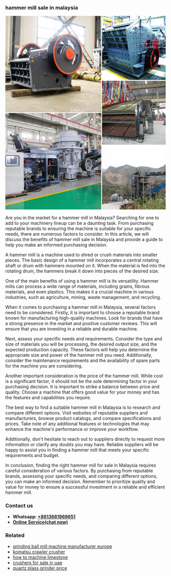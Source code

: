 <h3>hammer mill sale in malaysia</h3><img src='1706768267.jpg' alt=''><p>Are you in the market for a hammer mill in Malaysia? Searching for one to add to your machinery lineup can be a daunting task. From purchasing reputable brands to ensuring the machine is suitable for your specific needs, there are numerous factors to consider. In this article, we will discuss the benefits of hammer mill sale in Malaysia and provide a guide to help you make an informed purchasing decision.</p><p>A hammer mill is a machine used to shred or crush materials into smaller pieces. The basic design of a hammer mill incorporates a central rotating shaft or drum with hammers mounted on it. When the material is fed into the rotating drum, the hammers break it down into pieces of the desired size.</p><p>One of the main benefits of using a hammer mill is its versatility. Hammer mills can process a wide range of materials, including grains, fibrous materials, and even plastics. This makes it a crucial machine in various industries, such as agriculture, mining, waste management, and recycling.</p><p>When it comes to purchasing a hammer mill in Malaysia, several factors need to be considered. Firstly, it is important to choose a reputable brand known for manufacturing high-quality machines. Look for brands that have a strong presence in the market and positive customer reviews. This will ensure that you are investing in a reliable and durable machine.</p><p>Next, assess your specific needs and requirements. Consider the type and size of materials you will be processing, the desired output size, and the expected production capacity. These factors will help you determine the appropriate size and power of the hammer mill you need. Additionally, consider the maintenance requirements and the availability of spare parts for the machine you are considering.</p><p>Another important consideration is the price of the hammer mill. While cost is a significant factor, it should not be the sole determining factor in your purchasing decision. It is important to strike a balance between price and quality. Choose a machine that offers good value for your money and has the features and capabilities you require.</p><p>The best way to find a suitable hammer mill in Malaysia is to research and compare different options. Visit websites of reputable suppliers and manufacturers, browse product catalogs, and compare specifications and prices. Take note of any additional features or technologies that may enhance the machine's performance or improve your workflow.</p><p>Additionally, don't hesitate to reach out to suppliers directly to request more information or clarify any doubts you may have. Reliable suppliers will be happy to assist you in finding a hammer mill that meets your specific requirements and budget.</p><p>In conclusion, finding the right hammer mill for sale in Malaysia requires careful consideration of various factors. By purchasing from reputable brands, assessing your specific needs, and comparing different options, you can make an informed decision. Remember to prioritize quality and value for money to ensure a successful investment in a reliable and efficient hammer mill.</p><h3>Contact us</h3><ul><li><strong>Whatsapp:&nbsp;<a href="https://wa.me/8613661969651">+8613661969651</a></strong></li><li><a href="https://swt.shibang-china.com/?git&amp;zhl&amp;hammer mill sale in malaysia"><strong>Online Service(chat now)</strong></a></li></ul><h3>Related</h3><ul><li><a href='grinding ball mill machine manufacturer europe.md'>grinding ball mill machine manufacturer europe</a></li><li><a href='komatsu crawler crusher.md'>komatsu crawler crusher</a></li><li><a href='how to machine limestone.md'>how to machine limestone</a></li><li><a href='crushers for sale in uae.md'>crushers for sale in uae</a></li><li><a href='quartz plass grinder price.md'>quartz plass grinder price</a></li></ul>